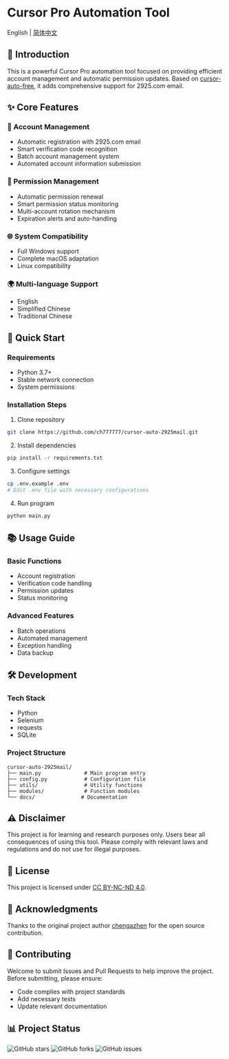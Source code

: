 # Cursor Pro Automation Tool

English | [简体中文](README.md)

## 📌 Introduction

This is a powerful Cursor Pro automation tool focused on providing efficient account management and automatic permission updates. Based on [cursor-auto-free](https://github.com/chengazhen/cursor-auto-free), it adds comprehensive support for 2925.com email.

## ✨ Core Features

### 🔑 Account Management
- Automatic registration with 2925.com email
- Smart verification code recognition
- Batch account management system
- Automated account information submission

### 🔄 Permission Management
- Automatic permission renewal
- Smart permission status monitoring
- Multi-account rotation mechanism
- Expiration alerts and auto-handling

### 🌐 System Compatibility
- Full Windows support
- Complete macOS adaptation
- Linux compatibility

### 🌍 Multi-language Support
- English
- Simplified Chinese
- Traditional Chinese

## 🚀 Quick Start

### Requirements
- Python 3.7+
- Stable network connection
- System permissions

### Installation Steps
1. Clone repository
```bash
git clone https://github.com/ch777777/cursor-auto-2925mail.git
```

2. Install dependencies
```bash
pip install -r requirements.txt
```

3. Configure settings
```bash
cp .env.example .env
# Edit .env file with necessary configurations
```

4. Run program
```bash
python main.py
```

## 📚 Usage Guide

### Basic Functions
- Account registration
- Verification code handling
- Permission updates
- Status monitoring

### Advanced Features
- Batch operations
- Automated management
- Exception handling
- Data backup

## 🛠️ Development

### Tech Stack
- Python
- Selenium
- requests
- SQLite

### Project Structure
```
cursor-auto-2925mail/
├── main.py              # Main program entry
├── config.py            # Configuration file
├── utils/               # Utility functions
├── modules/             # Function modules
└── docs/               # Documentation
```

## ⚠️ Disclaimer

This project is for learning and research purposes only. Users bear all consequences of using this tool. Please comply with relevant laws and regulations and do not use for illegal purposes.

## 📝 License

This project is licensed under [CC BY-NC-ND 4.0](LICENSE.md).

## 🙏 Acknowledgments

Thanks to the original project author [chengazhen](https://github.com/chengazhen) for the open source contribution.

## 🤝 Contributing

Welcome to submit Issues and Pull Requests to help improve the project. Before submitting, please ensure:
- Code complies with project standards
- Add necessary tests
- Update relevant documentation

## 📊 Project Status

![GitHub stars](https://img.shields.io/github/stars/ch777777/cursor-auto-2925mail)
![GitHub forks](https://img.shields.io/github/forks/ch777777/cursor-auto-2925mail)
![GitHub issues](https://img.shields.io/github/issues/ch777777/cursor-auto-2925mail) 